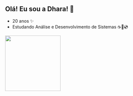   ## Olá! Eu sou a Dhara! 🌙
  
  - 20 anos ✨
  - Estudando Análise e Desenvolvimento de Sistemas ☕💽💿
  
  <a href="https://github.com/LalunaDev">
  <img height="180em" src="https://github-readme-stats.vercel.app/api/top-langs/?username=LalunaDev&layout=compact&langs_count=7&theme=synthwave"/>
</div>
